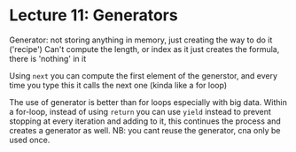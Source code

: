# Lecture 11: Generators



Generator: not storing anything in memory, just creating the way to do it ('recipe')
Can't compute the length, or index as it just creates the formula, there is 'nothing' in it

Using ```next``` you can compute the first element of the generstor, and every time you type this it calls the next one (kinda like a for loop)

The use of generator is better than for loops especially with big data. 
Within a for-loop, instead of using ```return``` you can use ```yield``` instead to prevent stopping at every iteration and adding to it, this continues the process and creates a generator as well.
NB: you cant reuse the generator, cna only be used once.




